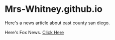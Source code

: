 # Mrs-Whitney.github.io

Here's a news article about east county san diego.

Here's Fox News. <a href="https://www.foxnews.com/" target="_blank">Click Here</a>


